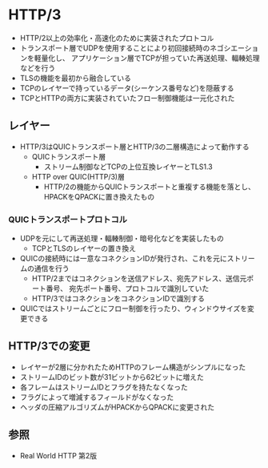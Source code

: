# HTTP/3
- HTTP/2以上の効率化・高速化のために実装されたプロトコル
- トランスポート層でUDPを使用することにより初回接続時のネゴシエーションを軽量化し、
  アプリケーション層でTCPが担っていた再送処理、輻輳処理などを行う
- TLSの機能を最初から融合している
- TCPのレイヤーで持っているデータ(シーケンス番号など)を隠蔽する
- TCPとHTTPの両方に実装されていたフロー制御機能は一元化された

## レイヤー
- HTTP/3はQUICトランスポート層とHTTP/3の二層構造によって動作する
  - QUICトランスポート層
    - ストリーム制御などTCPの上位互換レイヤーとTLS1.3
  - HTTP over QUIC(HTTP/3)層
    - HTTP/2の機能からQUICトランスポートと重複する機能を落とし、HPACKをQPACKに置き換えたもの

### QUICトランスポートプロトコル
- UDPを元にして再送処理・輻輳制御・暗号化などを実装したもの
  - TCPとTLSのレイヤーの置き換え
- QUICの接続時には一意なコネクションIDが発行され、これを元にストリームの通信を行う
  - HTTP/2まではコネクションを送信アドレス、宛先アドレス、送信元ポート番号、
    宛先ポート番号、プロトコルで識別していた
  - HTTP/3ではコネクションをコネクションIDで識別する
- QUICではストリームごとにフロー制御を行ったり、ウィンドウサイズを変更できる

## HTTP/3での変更
- レイヤーが2層に分かれたためHTTPのフレーム構造がシンプルになった
- ストリームIDのビット数が31ビットから62ビットに増えた
- 各フレームはストリームIDとフラグを持たなくなった
- フラグによって増減するフィールドがなくなった
- ヘッダの圧縮アルゴリズムがHPACKからQPACKに変更された

## 参照
- Real World HTTP 第2版
